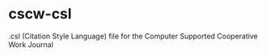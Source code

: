 # cscw-csl
.csl (Citation Style Language) file for the Computer Supported Cooperative Work Journal

